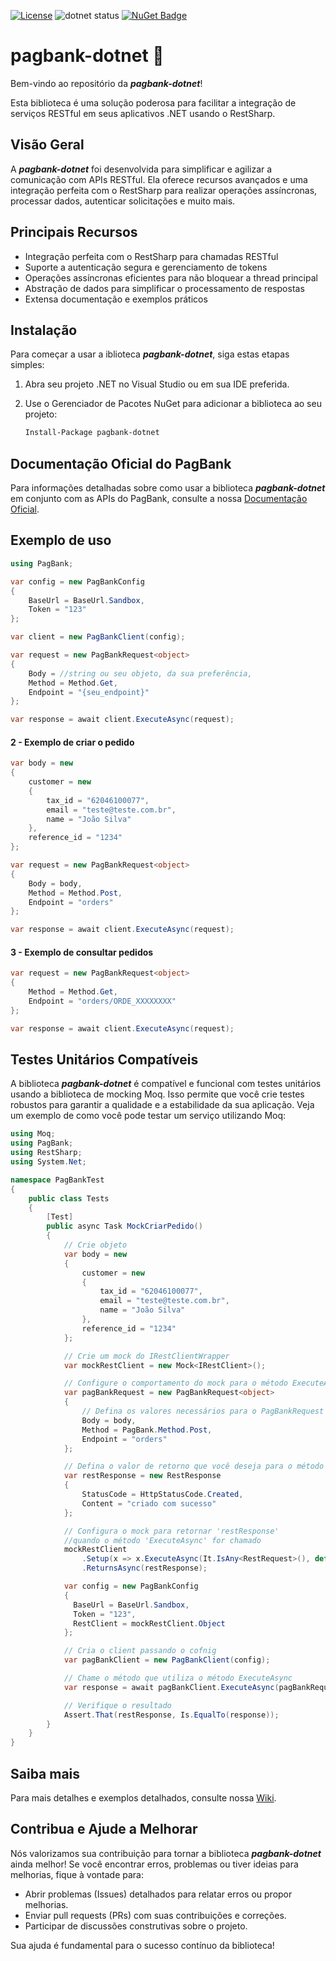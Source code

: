 [![License](https://img.shields.io/badge/license-MIT-green)](./LICENSE)
![dotnet status](https://github.com/matmiranda/pagbank-dotnet/actions/workflows/dotnet.yml/badge.svg?event=push)
[![NuGet Badge](https://buildstats.info/nuget/pagbank-dotnet)](https://www.nuget.org/packages/pagbank-dotnet)

# pagbank-dotnet 🔰

Bem-vindo ao repositório da _**pagbank-dotnet**_! 

Esta biblioteca é uma solução poderosa para facilitar a integração de serviços RESTful em seus aplicativos .NET usando o RestSharp.

## Visão Geral

A _**pagbank-dotnet**_ foi desenvolvida para simplificar e agilizar a comunicação com APIs RESTful. Ela oferece recursos avançados e uma integração perfeita com o RestSharp para realizar operações assíncronas, processar dados, autenticar solicitações e muito mais.

## Principais Recursos

- Integração perfeita com o RestSharp para chamadas RESTful
- Suporte a autenticação segura e gerenciamento de tokens
- Operações assíncronas eficientes para não bloquear a thread principal
- Abstração de dados para simplificar o processamento de respostas
- Extensa documentação e exemplos práticos

## Instalação

Para começar a usar a iblioteca _**pagbank-dotnet**_, siga estas etapas simples:

1. Abra seu projeto .NET no Visual Studio ou em sua IDE preferida.
2. Use o Gerenciador de Pacotes NuGet para adicionar a biblioteca ao seu projeto:

   ```bash
   Install-Package pagbank-dotnet
   ```
## Documentação Oficial do PagBank

Para informações detalhadas sobre como usar a biblioteca _**pagbank-dotnet**_ em conjunto com as APIs do PagBank, consulte a nossa [Documentação Oficial](https://dev.pagbank.uol.com.br/reference/introducao).


## Exemplo de uso

```c#
using PagBank;

var config = new PagBankConfig
{
    BaseUrl = BaseUrl.Sandbox,
    Token = "123"
};

var client = new PagBankClient(config);

var request = new PagBankRequest<object>
{
    Body = //string ou seu objeto, da sua preferência,
    Method = Method.Get,
    Endpoint = "{seu_endpoint}"
};

var response = await client.ExecuteAsync(request);
```

#### 2 - Exemplo de criar o pedido

```c#
var body = new
{
    customer = new
    {
        tax_id = "62046100077",
        email = "teste@teste.com.br",
        name = "João Silva"
    },
    reference_id = "1234"
};

var request = new PagBankRequest<object>
{
    Body = body,
    Method = Method.Post,
    Endpoint = "orders"
};

var response = await client.ExecuteAsync(request);
```

#### 3 - Exemplo de consultar pedidos

```c#
var request = new PagBankRequest<object>
{
    Method = Method.Get,
    Endpoint = "orders/ORDE_XXXXXXXX"
};

var response = await client.ExecuteAsync(request);
```

## Testes Unitários Compatíveis

A biblioteca _**pagbank-dotnet**_ é compatível e funcional com testes unitários usando a biblioteca de mocking Moq. Isso permite que você crie testes robustos para garantir a qualidade e a estabilidade da sua aplicação. Veja um exemplo de como você pode testar um serviço utilizando Moq:

```c#
using Moq;
using PagBank;
using RestSharp;
using System.Net;

namespace PagBankTest
{
    public class Tests
    {
        [Test]
        public async Task MockCriarPedido()
        {
            // Crie objeto 
            var body = new
            {
                customer = new
                {
                    tax_id = "62046100077",
                    email = "teste@teste.com.br",
                    name = "João Silva"
                },
                reference_id = "1234"
            };

            // Crie um mock do IRestClientWrapper
            var mockRestClient = new Mock<IRestClient>();

            // Configure o comportamento do mock para o método ExecuteAsync
            var pagBankRequest = new PagBankRequest<object>
            {
                // Defina os valores necessários para o PagBankRequest
                Body = body,
                Method = PagBank.Method.Post,
                Endpoint = "orders"
            };

            // Defina o valor de retorno que você deseja para o método ExecuteAsync
            var restResponse = new RestResponse
            {
                StatusCode = HttpStatusCode.Created,
                Content = "criado com sucesso"
            };

            // Configura o mock para retornar 'restResponse' 
            //quando o método 'ExecuteAsync' for chamado
            mockRestClient
                .Setup(x => x.ExecuteAsync(It.IsAny<RestRequest>(), default))
                .ReturnsAsync(restResponse);

            var config = new PagBankConfig 
            {
              BaseUrl = BaseUrl.Sandbox,
              Token = "123",
              RestClient = mockRestClient.Object
            };

            // Cria o client passando o cofnig
            var pagBankClient = new PagBankClient(config);

            // Chame o método que utiliza o método ExecuteAsync
            var response = await pagBankClient.ExecuteAsync(pagBankRequest);

            // Verifique o resultado
            Assert.That(restResponse, Is.EqualTo(response));
        }
    }
}
```

## Saiba mais

Para mais detalhes e exemplos detalhados, consulte nossa [Wiki](https://github.com/matmiranda/pagbank-dotnet/wiki).


## Contribua e Ajude a Melhorar

Nós valorizamos sua contribuição para tornar a biblioteca _**pagbank-dotnet**_ ainda melhor! Se você encontrar erros, problemas ou tiver ideias para melhorias, fique à vontade para:

- Abrir problemas (Issues) detalhados para relatar erros ou propor melhorias.
- Enviar pull requests (PRs) com suas contribuições e correções.
- Participar de discussões construtivas sobre o projeto.

Sua ajuda é fundamental para o sucesso contínuo da biblioteca!